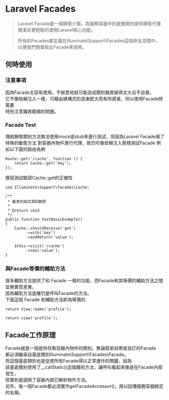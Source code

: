 # Laravel Facades

> Laravel Facade是一個靜態介面，為服務容器中的底層類別提供靜態代理<br/>
> 簡潔且更輕鬆的使用Laravel核心功能。
>
> 所有的Facades都定義在Illuminate\Support\Facades這個命名空間中，<br/>
> 以便我們簡單取出Facade來使用。

## 何時使用
### 注意事項
因為Facade太容易使用，不經意地就可能造成類別職責變得太大且不自覺，<br/>
它不像依賴注入一樣，可藉由建構式的逐漸肥大而有所感覺，所以使用Facade時需要<br/>
特別注意職責範疇的問題。
### Facade Test
傳統靜態類別方法無法使用mock或stub來進行測試，但因為Laravel Facade用了特殊的動態方法
對容器內物件進行代理，故仍可像依賴注入那樣測試Facade
例如以下面的路由為例
```
Route::get('/cache', function () {
    return Cache::get('key');
});
```
撰寫測試驗證Cache::get的正確性
```
use Illuminate\Support\Facades\Cache;

/**
 * 基本的函式測試範例
 *
 * @return void
 */
public function testBasicExample()
{
    Cache::shouldReceive('get')
         ->with('key')
         ->andReturn('value');

    $this->visit('/cache')
         ->see('value');
}
```

### 與Facade等價的輔助方法
很多輔助方法提供了和 Facade 一樣的功能，而Facade和其等價的輔助方法之間並無實質差異，<br/>
因為輔助方法底層仍是呼叫Facade的方法。<br/>
下面這個 Facade 和輔助方法即為等價的
```
return View::make('profile');

return view('profile');
```

## Facade工作原理
Facade就是一個提供存取容器內物件的類別。無論框架自帶或自訂的Facade<br/>
都必須繼承自基底類別Illuminate\Support\Facades\Facade。<br/>
而這個基底類別也是促使所有Facade得以正常運作的關鍵，因為<br/>
該基底類別使用了__callStatic()這個魔術方法，讓呼叫看起來像是在Facade內部發生，<br/>
但實則是調用了容器內部已解析物件方法。<br/>
另外，每一個Facade都必須實作getFacadeAccessor()，用以回傳服務容器綁定的名稱。